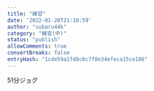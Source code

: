 ```yaml
---
title: "練習"
date: '2022-01-20T21:10:59'
author: "subaru44k"
category: "練習(中)"
status: "publish"
allowComments: true
convertBreaks: false
entryHash: "1cde59a1fd8c6c7f0e34efeca15ce186"
---
```

51分ジョグ
